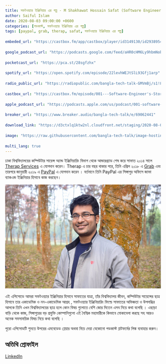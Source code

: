 ```yaml
---
title: সফটওয়্যার ইঞ্জিনিয়ার এর গল্প - M Shakhawat Hossain Safat (Software Engineer, PayPal)
author: Saiful Islam
date: 2020-08-03 09:00:00 +0600
categories: [পডকাস্ট, সফটওয়্যার ইঞ্জিনিয়ার এর গল্প]
tags: [paypal, grab, therap, safat, সফটওয়্যার ইঞ্জিনিয়ার এর গল্প]

embeded_url: "https://castbox.fm/app/castbox/player/id3149130/id293895491?v=8.22.11&autoplay=0&hide_list=1"

google_podcast_url: "https://podcasts.google.com/feed/aHR0cHM6Ly9hbmNob3IuZm0vcy8yY2FkMzY5MC9wb2RjYXN0L3Jzcw/episode/NzBmYWU4ZTYtM2RiYy00NzljLWE2N2UtNTRlOTk1MDljOTRl?sa=X&ved=0CAkQ38oDahcKEwiI0dyskYPrAhUAAAAAHQAAAAAQCQ"

pocketcast_url: "https://pca.st/28sgfzhx"

spotify_url: "https://open.spotify.com/episode/22levhWEJtSlL93Gfj1arp"

radio_public_url: "https://radiopublic.com/bangla-tech-talk-GMVmBj/s1!8c7a7"

castbox_url: "https://castbox.fm/episode/001---Software-Engineer's-Story---M-Shakhawat-Hossain-Safat-(Software-Engineer%2C-PayPal)-id3149130-id293895491"

apple_podcast_url: "https://podcasts.apple.com/us/podcast/001-software-engineers-story-m-shakhawat-hossain-safat/id1524690178?i=1000486919198&mt=2&app=podcast"

breaker_url: "https://www.breaker.audio/bangla-tech-talk/e/69062441"

download_link: "https://d3ctxlq1ktw2nl.cloudfront.net/staging/2020-08-03/e4adb6ff9e442abc0d5b468378b33f94.m4a"

image: "https://raw.githubusercontent.com/bangla-tech-talk/image-hosting/master/safat2.jpg"

multi_lang: true
---
```


ঢাকা বিশ্ববিদ্যালয়ের কম্পিউটার সায়েন্স অ্যান্ড ইঞ্জিনিয়ারিং বিভাগ থেকে আন্ডারগ্র্যাড শেষ করে সাফাত ২০১৪ সালে [Therap Services](https://www.therapservices.net/) এ যোগদান করেন। Therap এ  চার বছর থাকার পরে, তিনি এপ্রিল ২০১৮  এ [Grab](https://www.grab.com/)  এবং তারপরে জানুয়ারী ২০১৯ এ [PayPal](https://www.paypal.com/) এ যোগদান করেন । বর্তমানে তিনি PayPal এর   সিঙ্গাপুর অফিসে জাভা ব্যাকএন্ড ইঞ্জিনিয়ার হিসাবে কাজ করছেন। 

![M Shakhawat Hossain Safat](https://raw.githubusercontent.com/bangla-tech-talk/image-hosting/master/safat2.jpg)

এই এপিসোডে আমরা সফটওয়্যার ইঞ্জিনিয়ার হিসাবে সাফাতের যাত্রা, তাঁর বিশ্ববিদ্যালয় জীবন, কম্পিউটার সায়েন্সের ছাত্র হিসাবে তার একাডেমিক ও নন-একাডেমিক আগ্রহ , সফটওয়্যার ইঞ্জিনিয়ারিং ফিল্ডে সাফাতের অভিজ্ঞতা ও উপলব্ধির আলকে তিনি এখন বিশ্ববিদ্যালয়ের ছাত্র হলে কোন বিষয় গুলোতে বেশি জোর দিতেন এসব নিয়ে কথা বলেছি । 
এছাড়া বাড়ি থেকে কাজ,  সিঙ্গাপুরের বড় প্রযুক্তি কোম্পানিগুলো এই বৈশ্বিক মহামারীকে কিভাবে মোকাবেলা করছে সহ আরও অনেক সমসাময়িক বিষয় নিয়ে কথা বলেছি । 

পুরো এপিসোডটি শুনতে উপরের এমবেডেড প্লেয়ার অথবা নিচে দেয়া যেকোনো পডকাস্ট প্লাটফর্মের লিঙ্ক ব্যবাহার করুন।  

## অতিথি প্রোফাইল
[LinkedIn](https://www.linkedin.com/in/mshakhawat/)